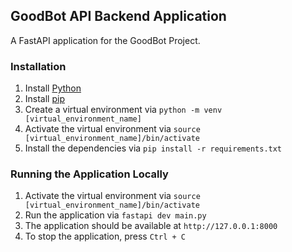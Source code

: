 ## GoodBot API Backend Application
A FastAPI application for the GoodBot Project.

### Installation
1. Install [Python](https://www.python.org/downloads/)
2. Install [pip](https://pip.pypa.io/en/stable/installing/)
3. Create a virtual environment via `python -m venv [virtual_environment_name]` 
4. Activate the virtual environment via `source [virtual_environment_name]/bin/activate`
5. Install the dependencies via `pip install -r requirements.txt`

### Running the Application Locally
1. Activate the virtual environment via `source [virtual_environment_name]/bin/activate`
2. Run the application via `fastapi dev main.py`
3. The application should be available at `http://127.0.0.1:8000` 
4. To stop the application, press `Ctrl + C`